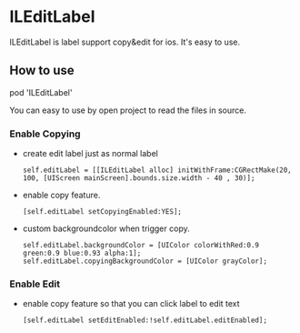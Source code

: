 # ILEditLabel
ILEditLabel is label support copy&edit for ios. It's easy to use.

## How to use

pod 'ILEditLabel'

You can easy to use by open project to read the files in source.

### Enable Copying

* create edit label just as normal label

	```    
	self.editLabel = [[ILEditLabel alloc] initWithFrame:CGRectMake(20, 100, [UIScreen mainScreen].bounds.size.width - 40 , 30)];
	```
* enable copy feature.

	```
	[self.editLabel setCopyingEnabled:YES];
	```

* custom backgroundcolor when trigger copy.

	```
	self.editLabel.backgroundColor = [UIColor colorWithRed:0.9 green:0.9 blue:0.93 alpha:1];
	self.editLabel.copyingBackgroundColor = [UIColor grayColor];
	```
	



### Enable Edit 
* enable copy feature so that you can click label to edit text

	```
	[self.editLabel setEditEnabled:!self.editLabel.editEnabled];
	```
	
